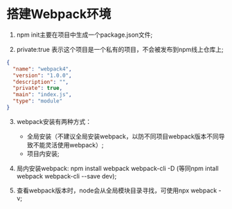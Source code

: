 # 搭建Webpack环境

1. npm init主要在项目中生成一个package.json文件;

2. private:true 表示这个项目是一个私有的项目，不会被发布到npm线上仓库上;

```json
{
  "name": "webpack4",
  "version": "1.0.0",
  "description": "",
  "private": true,
  "main": "index.js",
  "type": "module"
}
```


3. webpack安装有两种方式：
    - 全局安装（不建议全局安装webpack，以防不同项目webpack版本不同导致不能灵活使用webpack）;
    - 项目内安装;

4. 局内安装webpack: npm install webpack webpack-cli -D (等同npm intall webpack webpack-cli --save dev);

5. 查看webpack版本时，node会从全局模块目录寻找，可使用npx webpack -v;
